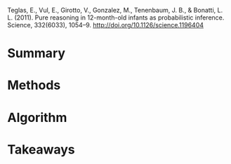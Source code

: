 Teglas, E., Vul, E., Girotto, V., Gonzalez, M., Tenenbaum, J. B., & Bonatti, L. L. (2011). Pure reasoning in 12-month-old infants as probabilistic inference. Science, 332(6033), 1054–9. http://doi.org/10.1126/science.1196404

# Summary

# Methods

# Algorithm

# Takeaways
